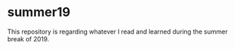 # summer19
This repository is regarding whatever I read and learned during the summer break of 2019.
